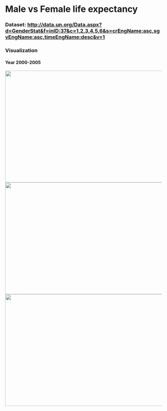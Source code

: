 # Male vs Female life expectancy

### Dataset: http://data.un.org/Data.aspx?d=GenderStat&f=inID:37&c=1,2,3,4,5,6&s=crEngName:asc,sgvEngName:asc,timeEngName:desc&v=1

### Visualization

#### Year 2000-2005
<img src = "image/Male 2000-2005.png" width = "600" height = "360">
<img src = "image/Female 2000-2005.png" width = "600" height = "360">
<img src = "image/2000-2005.png" width = "600" height = "360">
